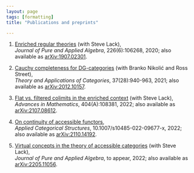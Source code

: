 ```yaml
---
layout: page
tags: [formatting]
title: "Publications and preprints"

---
```




1. [Enriched regular theories](https://doi.org/10.1016/j.jpaa.2019.106268) (with Steve Lack), <br>
*Journal of Pure and Applied Algebra*, 226(6):106268, 2020; also available as [arXiv:1907.02301](https://arxiv.org/abs/1907.02301). 

2. [Cauchy completeness for DG-categories](http://www.tac.mta.ca/tac/volumes/37/28/37-28abs.html) (with Branko Nikolić and Ross Street), <br>
*Theory and Applications of Categories*, 37(28):940-963, 2021; also available as [arXiv:2012.10157](https://arxiv.org/abs/2012.10157). 

3. [Flat vs. filtered colimits in the enriched context](https://doi.org/10.1016/j.aim.2022.108381) (with Steve Lack), <br>
*Advances in Mathematics*, 404(A):108381, 2022; also available as [arXiv:2107.08612](https://arxiv.org/abs/2107.08612).

4. [On continuity of accessible functors](https://doi.org/10.1007/s10485-022-09677-x), <br>
*Applied Categorical Structures*, 10.1007/s10485-022-09677-x, 2022; also available as [arXiv:2110.14192](https://arxiv.org/abs/2110.14192).

5. [Virtual concepts in the theory of accessible categories](https://doi.org/10.1016/j.jpaa.2022.107196) (with Steve Lack), <br>
*Journal of Pure and Applied Algebra*, to appear, 2022; also available as [arXiv:2205.11056](https://arxiv.org/abs/2205.11056).



